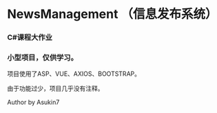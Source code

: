 # NewsManagement （信息发布系统）

### C#课程大作业

### 小型项目，仅供学习。



项目使用了ASP、VUE、AXIOS、BOOTSTRAP。

由于功能过少，项目几乎没有注释。



Author by Asukin7